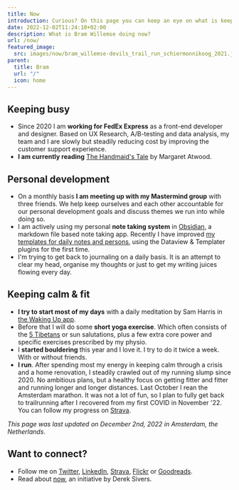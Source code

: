 ```yaml
---
title: Now
introduction: Curious? On this page you can keep an eye on what is keeping me busy right now.
date: 2022-12-02T11:24:10+02:00
description: What is Bram Willemse doing now?
url: /now/
featured_image:
  src: images/now/bram_willemse-devils_trail_run_schiermonnikoog_2021.jpeg
parent:
  title: Bram
  url: "/"
  icon: home
---
```

## Keeping busy

- Since 2020 I am **working for FedEx Express** as a front-end developer and designer. Based on UX Research, A/B-testing and data analysis, my team and I are slowly but steadily reducing cost by improving the customer support experience.
- **I am currently reading** [The Handmaid's Tale](https://www.goodreads.com/book/show/38447 "Read about The Handmaid's Tale by Margaret Atwood on GoodReads") by Margaret Atwood.

## Personal development

- On a monthly basis **I am meeting up with my Mastermind group** with three friends. We help keep ourselves and each other accountable for our personal development goals and discuss themes we run into while doing so.
- I am actively using my personal **note taking system** in [Obsidian](https://obsidian.md), a markdown file based note taking app. Recently I have improved [my templates for daily notes and persons](https://gist.github.com/bramwillemse/5f0a34ff0b6c73b54c320f16caef4242 "Check out the gist for my Obsidian daily and person templates"), using the Dataview & Templater plugins for the first time.
- I'm trying to get back to journaling on a daily basis. It is an attempt to clear my head, organise my thoughts or just to get my writing juices flowing every day.

## Keeping calm &amp; fit

- **I try to start most of my days** with a daily meditation by Sam Harris in [the Waking Up app](https://wakingup.com "Check out the Waking Up app").
- Before that I will do some **short yoga exercise**. Which often consists of the [5 Tibetans](https://en.wikipedia.org/wiki/Five_Tibetan_Rites "Read more about the Five Tibetan Rites on Wikipedia") or sun salutations, plus a few extra core power and specific exercises prescribed by my physio.
- I **started bouldering** this year and I love it. I try to do it twice a week. With or without friends.
- **I run**. After spending most my energy in keeping calm through a crisis and a home renovation, I steadily crawled out of my running slump since 2020.  No ambitious plans, but a healthy focus on getting fitter and fitter and running longer and longer distances. Last October I rean the Amsterdam marathon. It was not a lot of fun, so I plan to fully get back to trailrunning after I recovered from my first COVID in November '22.  You can follow my progress on [Strava](https://strava.com/athletes/bramwillemse "Follow my training progress on Strava").

*This page was last updated on <time datetime="2022-12-02T11:24:10+02:00
">December 2nd, 2022</time> in Amsterdam, the Netherlands*.

## Want to connect?

- Follow me on [Twitter](https://twitter.com/bramwillemse "Follow or contact me on Twitter"), [LinkedIn](https://linkedin.com/in/bramwillemse "Check out my profile and CV on LinkedIn"), [Strava](https://strava.com/athletes/bramwillemse "Follow my training progress on Strava"), [Flickr](https://flickr.com/bramwillemse "Explore my photos on Flickr") or [Goodreads](https://www.goodreads.com/bramwillemse "See what I read on my GoodReads profile").
- Read about <a href="https://nownownow.com/about">now</a>, an initiative by Derek Sivers.
